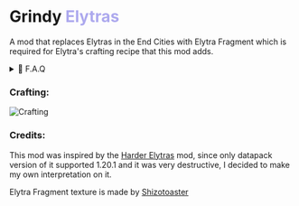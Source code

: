 # Grindy <font color="#ada9ee">Elytras</font>

A mod that replaces Elytras in the End Cities with Elytra Fragment which is required for Elytra's crafting recipe that this mod adds.

<details>
<summary>🔎 F.A.Q</summary>

- **Q: Does this mod affect already generated End Cities?**
    - **A:** It does not. This mod only applies to the End Cities which is generated after it's installed.
#
- **Q: Does it work with mods or datapacks that changes End Cities or End Ships?**
    - **A:** Yes. It does.
#
- **Q: Can you make a Forge version?**
    - **A:** No, this mod is a Fabric exclusive.
#
- **Q: Can you port it to 1.21.6 or above?**
    - **A:** No, consider using [Harder Elytras](https://modrinth.com/mod/harder-elytras) instead. I am only planning to release it for 1.20.x

</details>

### Crafting:

![Crafting](https://cdn.modrinth.com/data/cached_images/27fa48ab1e1b3a1182741bc01fe17b788dba0d2b.png)

### Credits:

This mod was inspired by the [Harder Elytras](https://modrinth.com/mod/harder-elytras) mod, since only datapack version of it supported 1.20.1 and it was very destructive, I decided to make my own interpretation on it.

Elytra Fragment texture is made by [Shizotoaster](https://modrinth.com/user/shizotoaster)